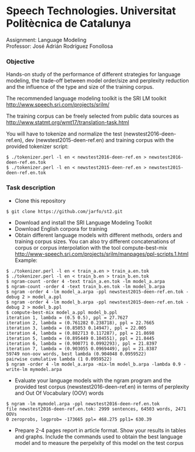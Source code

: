 # Speech Technologies. Universitat Politècnica de Catalunya

Assignment: Language Modeling  
Professor: José Adrián Rodríguez Fonollosa

### Objective
Hands-on study of the performance of different strategies for language modeling, the trade-off between model order/size and perplexity reduction and the influence of the type and size of the training corpus.

The recommended language modeling toolkit is the SRI LM toolkit
http://www.speech.sri.com/projects/srilm/

The training corpus can be freely selected from public data sources as http://www.statmt.org/wmt17/translation-task.html

You will have to tokenize and normalize the test (newstest2016-deen-ref.en), dev (newstest2015-deen-ref.en) and training corpus with the provided tokenizer script:
```
$ ./tokenizer.perl -l en < newstest2016-deen-ref.en > newstest2016-deen-ref.en.tok
$ ./tokenizer.perl -l en < newstest2015-deen-ref.en > newstest2015-deen-ref.en.tok
```
### Task description

- Clone this repository
```
$ git clone https://github.com/jarfo/st2.git
```
- Download and install the SRI Language Modeling Toolkit
- Download English corpora for training
- Obtain different language models with different methods, orders and training corpus sizes. You can also try different concatenations of corpus or corpus interpolation with the tool compute-best-mix http://www-speech.sri.com/projects/srilm/manpages/ppl-scripts.1.html  
Example:
```
$ ./tokenizer.perl -l en < train_a.en > train_a.en.tok
$ ./tokenizer.perl -l en < train_b.en > train_b.en.tok
$ ngram-count -order 4 -text train_a.en.tok -lm model_a.arpa
$ ngram-count -order 4 -text train_b.en.tok -lm model_b.arpa
$ ngram -order 4 -lm model_a.arpa -ppl newstest2015-deen-ref.en.tok -debug 2 > model_a.ppl
$ ngram -order 4 -lm model_b.arpa -ppl newstest2015-deen-ref.en.tok -debug 2 > model_b.ppl
$ compute-best-mix model_a.ppl model_b.ppl
iteration 1, lambda = (0.5 0.5), ppl = 27.7627
iteration 2, lambda = (0.761282 0.238718), ppl = 22.7665
iteration 3, lambda = (0.85053 0.14947), ppl = 22.005
iteration 4, lambda = (0.882713 0.117287), ppl = 21.8698
iteration 5, lambda = (0.895449 0.104551), ppl = 21.8445
iteration 6, lambda = (0.900771 0.0992293), ppl = 21.8397
iteration 7, lambda = (0.903055 0.0969449), ppl = 21.8387
59749 non-oov words, best lambda (0.904048 0.0959522)
pairwise cumulative lambda (1 0.0959522)
$ ngram -order 4 -lm model_a.arpa -mix-lm model_b.arpa -lambda 0.9 -write-lm mymodel.arpa
```
- Evaluate your language models with the ngram program and the provided test corpus (newstest2016-deen-ref.en) in terms of perplexity and Out Of Vocabulary (OOV) words
```
$ ngram -lm mymodel.arpa -ppl newstest2016-deen-ref.en.tok
file newstest2016-deen-ref.en.tok: 2999 sentences, 64503 words, 2471 OOVs
0 zeroprobs, logprob= -173665 ppl= 468.275 ppl1= 630.39
```
- Prepare 2-4 pages report in article format. Show your results in tables and graphs. Include the commands used to obtain the best language model and to measure the perpelxity of this model on the test corpus
